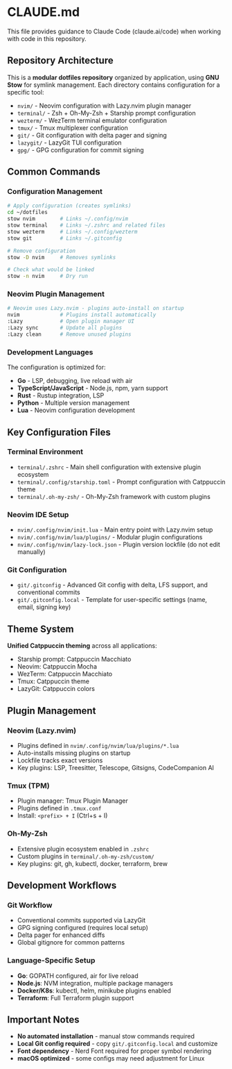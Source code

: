 # CLAUDE.md

This file provides guidance to Claude Code (claude.ai/code) when working with code in this repository.

## Repository Architecture

This is a **modular dotfiles repository** organized by application, using **GNU Stow** for symlink management. Each directory contains configuration for a specific tool:

- `nvim/` - Neovim configuration with Lazy.nvim plugin manager
- `terminal/` - Zsh + Oh-My-Zsh + Starship prompt configuration  
- `wezterm/` - WezTerm terminal emulator configuration
- `tmux/` - Tmux multiplexer configuration
- `git/` - Git configuration with delta pager and signing
- `lazygit/` - LazyGit TUI configuration
- `gpg/` - GPG configuration for commit signing

## Common Commands

### Configuration Management
```bash
# Apply configuration (creates symlinks)
cd ~/dotfiles
stow nvim        # Links ~/.config/nvim
stow terminal    # Links ~/.zshrc and related files
stow wezterm     # Links ~/.config/wezterm
stow git         # Links ~/.gitconfig

# Remove configuration
stow -D nvim     # Removes symlinks

# Check what would be linked
stow -n nvim     # Dry run
```

### Neovim Plugin Management
```bash
# Neovim uses Lazy.nvim - plugins auto-install on startup
nvim             # Plugins install automatically
:Lazy            # Open plugin manager UI
:Lazy sync       # Update all plugins
:Lazy clean      # Remove unused plugins
```

### Development Languages
The configuration is optimized for:
- **Go** - LSP, debugging, live reload with air
- **TypeScript/JavaScript** - Node.js, npm, yarn support
- **Rust** - Rustup integration, LSP
- **Python** - Multiple version management
- **Lua** - Neovim configuration development

## Key Configuration Files

### Terminal Environment
- `terminal/.zshrc` - Main shell configuration with extensive plugin ecosystem
- `terminal/.config/starship.toml` - Prompt configuration with Catppuccin theme
- `terminal/.oh-my-zsh/` - Oh-My-Zsh framework with custom plugins

### Neovim IDE Setup
- `nvim/.config/nvim/init.lua` - Main entry point with Lazy.nvim setup
- `nvim/.config/nvim/lua/plugins/` - Modular plugin configurations
- `nvim/.config/nvim/lazy-lock.json` - Plugin version lockfile (do not edit manually)

### Git Configuration
- `git/.gitconfig` - Advanced Git config with delta, LFS support, and conventional commits
- `git/.gitconfig.local` - Template for user-specific settings (name, email, signing key)

## Theme System

**Unified Catppuccin theming** across all applications:
- Starship prompt: Catppuccin Macchiato
- Neovim: Catppuccin Mocha  
- WezTerm: Catppuccin Macchiato
- Tmux: Catppuccin theme
- LazyGit: Catppuccin colors

## Plugin Management

### Neovim (Lazy.nvim)
- Plugins defined in `nvim/.config/nvim/lua/plugins/*.lua`
- Auto-installs missing plugins on startup
- Lockfile tracks exact versions
- Key plugins: LSP, Treesitter, Telescope, Gitsigns, CodeCompanion AI

### Tmux (TPM)
- Plugin manager: Tmux Plugin Manager
- Plugins defined in `.tmux.conf`
- Install: `<prefix> + I` (Ctrl+s + I)

### Oh-My-Zsh
- Extensive plugin ecosystem enabled in `.zshrc`
- Custom plugins in `terminal/.oh-my-zsh/custom/`
- Key plugins: git, gh, kubectl, docker, terraform, brew

## Development Workflows

### Git Workflow
- Conventional commits supported via LazyGit
- GPG signing configured (requires local setup)
- Delta pager for enhanced diffs
- Global gitignore for common patterns

### Language-Specific Setup
- **Go**: GOPATH configured, air for live reload
- **Node.js**: NVM integration, multiple package managers
- **Docker/K8s**: kubectl, helm, minikube plugins enabled
- **Terraform**: Full Terraform plugin support

## Important Notes

- **No automated installation** - manual stow commands required
- **Local Git config required** - copy `git/.gitconfig.local` and customize
- **Font dependency** - Nerd Font required for proper symbol rendering
- **macOS optimized** - some configs may need adjustment for Linux